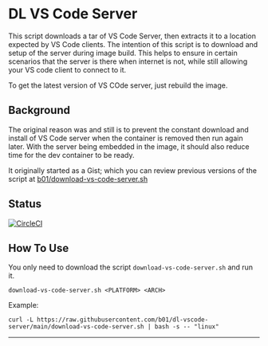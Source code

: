 # DL VS Code Server

This script downloads a tar of VS Code Server, then extracts it to a location
expected by VS Code clients. The intention of this script is to download and
setup of the server during image build. This helps to ensure in certain
scenarios that the server is there when internet is not, while still allowing
your VS code client to connect to it.

To get the latest version of VS COde server, just rebuild the image.

## Background

The original reason was and still is to prevent the constant download and
install of VS Code server when the container is removed then run again later.
With the server being embedded in the image, it should also reduce time for the
dev container to be ready.

It originally started as a Gist; which you can review previous versions of the
script at [b01/download-vs-code-server.sh]

## Status

[![CircleCI](https://dl.circleci.com/status-badge/img/gh/b01/dl-vscode-server/tree/main.svg?style=svg)](https://dl.circleci.com/status-badge/redirect/gh/b01/dl-vscode-server/tree/main)

## How To Use

You only need to download the script `download-vs-code-server.sh` and run it.

`download-vs-code-server.sh <PLATFORM> <ARCH>`

Example:

```shell
curl -L https://raw.githubusercontent.com/b01/dl-vscode-server/main/download-vs-code-server.sh | bash -s -- "linux"
```

---

[b01/download-vs-code-server.sh]: https://gist.github.com/b01/0a16b6645ab7921b0910603dfb85e4fb
